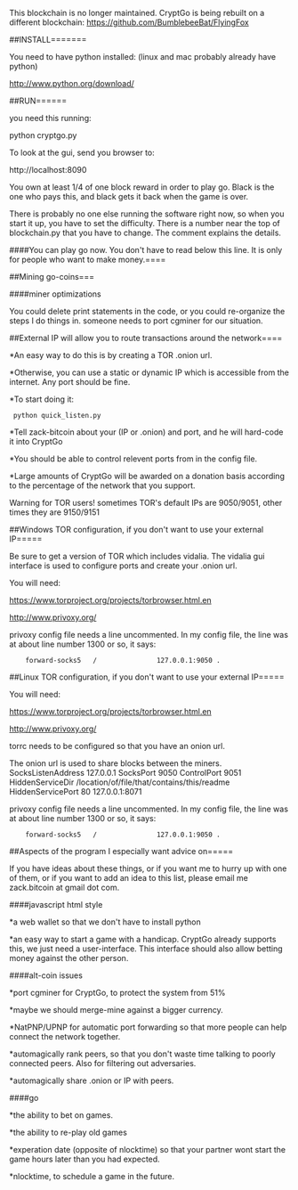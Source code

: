 This blockchain is no longer maintained.
CryptGo is being rebuilt on a different blockchain: https://github.com/BumblebeeBat/FlyingFox


##INSTALL=======

You need to have python installed: (linux and mac probably already have python)

http://www.python.org/download/

##RUN======

you need this running:

python cryptgo.py


To look at the gui, send you browser to: 

http://localhost:8090

You own at least 1/4 of one block reward in order to play go. Black is the one who pays this, and black gets it back when the game is over. 

There is probably no one else running the software right now, so when you start it up, you have to set the difficulty. There is a number near the top of blockchain.py that you have to change. The comment explains the details.

####You can play go now. You don't have to read below this line. It is only for people who want to make money.====

##Mining go-coins===

####miner optimizations

You could delete print statements in the code, or you could re-organize the steps I do things in.
someone needs to port cgminer for our situation.

##External IP will allow you to route transactions around the network====

*An easy way to do this is by creating a TOR .onion url. 

*Otherwise, you can use a static or dynamic IP which is accessible from the internet. Any port should be fine.

*To start doing it: 

     python quick_listen.py

*Tell zack-bitcoin about your (IP or .onion) and port, and he will hard-code it into CryptGo

*You should be able to control relevent ports from in the config file.

*Large amounts of CryptGo will be awarded on a donation basis according to the percentage of the network that you support.

Warning for TOR users! sometimes TOR's default IPs are 9050/9051, other times they are 9150/9151

##Windows TOR configuration, if you don't want to use your external IP=====

Be sure to get a version of TOR which includes vidalia. The vidalia gui interface is used to configure ports and create your .onion url.

You will need:

https://www.torproject.org/projects/torbrowser.html.en

http://www.privoxy.org/

privoxy config file needs a line uncommented. In my config file, the line was at about line number 1300 or so, it says:

        forward-socks5   /               127.0.0.1:9050 .

##Linux TOR configuration, if you don't want to use your external IP=====

You will need:

https://www.torproject.org/projects/torbrowser.html.en

http://www.privoxy.org/

torrc needs to be configured so that you have an onion url.

The onion url is used to share blocks between the miners.
        SocksListenAddress 127.0.0.1
        SocksPort 9050
        ControlPort 9051
        HiddenServiceDir /location/of/file/that/contains/this/readme
        HiddenServicePort 80 127.0.0.1:8071

privoxy config file needs a line uncommented. In my config file, the line was at about line number 1300 or so, it says:

        forward-socks5   /               127.0.0.1:9050 .


##Aspects of the program I especially want advice on=====

If you have ideas about these things, or if you want me to hurry up with one of them, or if you want to add an idea to this list, please email me zack.bitcoin at gmail dot com.

####javascript html style

*a web wallet so that we don't have to install python

*an easy way to start a game with a handicap. CryptGo already supports this, we just need a user-interface. This interface should also allow betting money against the other person.

####alt-coin issues

*port cgminer for CryptGo, to protect the system from 51%

*maybe we should merge-mine against a bigger currency.

*NatPNP/UPNP for automatic port forwarding so that more people can help connect the network together.

*automagically rank peers, so that you don't waste time talking to poorly connected peers. Also for filtering out adversaries.

*automagically share .onion or IP with peers.

####go 

*the ability to bet on games.

*the ability to re-play old games

*experation date (opposite of nlocktime) so that your partner wont start the game hours later than you had expected.

*nlocktime, to schedule a game in the future.
